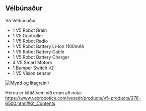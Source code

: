 ## Vélbúnaður
V5 Vélbúnaður
* 1 V5 Robot Brain
* 1 V5 Controller
* 1 V5 Robot Radio
* 1 V5 Robot Battery Li-Ion 1100mAh
* 1 V5 Robot Battery Cable
* 1 V5 Robot Battery Charger
* 4 V5 Smart Motors
* 1 Bumper Switch v2
* 1 V5 Vision sensor

![Mynd og litagreinir](./img/visionsensor.jpg)



Hérna er kittið sem við erum að nota:
https://www.vexrobotics.com/vexedr/products/v5-products/276-6500.html#Kit_Contents
